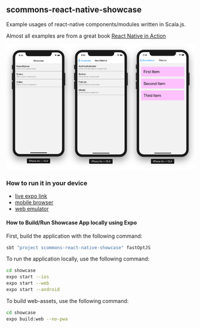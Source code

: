 
## scommons-react-native-showcase
Example usages of react-native components/modules written in Scala.js.

Almost all examples are from a great book [React Native in Action](https://github.com/dabit3/react-native-in-action)

![Screenshots](../docs/images/screenshots.png)

### How to run it in your device

* [live expo link](https://expo.io/@viktorpodzigun/showcase)
* [mobile browser](https://scommons.org/scommons-react-native/showcase.html)
* [web emulator](https://scommons.org/scommons-react-native/showcase.browser.html)

#### How to Build/Run Showcase App locally using Expo

First, build the application with the following command:
```bash
sbt "project scommons-react-native-showcase" fastOptJS
```

To run the application locally, use the following command:
```bash
cd showcase
expo start --ios
expo start --web
expo start --android
```

To build web-assets, use the following command:
```bash
cd showcase
expo build:web --no-pwa
```
